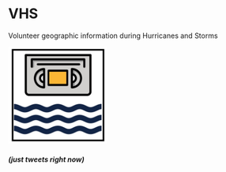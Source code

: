 # VHS
Volunteer geographic information during Hurricanes and Storms

<img src="https://github.com/UNCG-DAISY/VHS/blob/master/Logo.jpg" width="200">


##### (just tweets right now)

